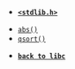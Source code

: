 - **[`<stdlib.h>`](/libc/stdlib.h/)**

* [`abs()`](/libc/stdlib.h/abs.md)
* [`qsort()`](/libc/stdlib.h/qsort.md)

- [**`back to libc`**](/libc/)